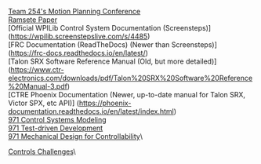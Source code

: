 [Team 254's Motion Planning Conference](https://youtu.be/8319J1BEHwM)\
[Ramsete Paper](https://www.dis.uniroma1.it/~labrob/pub/papers/Ramsete01.pdf)\
[Official WPILib Control System Documentation (Screensteps)] (https://wpilib.screenstepslive.com/s/4485)\
[FRC Documentation (ReadTheDocs) (Newer than Screensteps)] (https://frc-docs.readthedocs.io/en/latest/)\
[Talon SRX Software Reference Manual (Old, but more detailed)] (https://www.ctr-electronics.com/downloads/pdf/Talon%20SRX%20Software%20Reference%20Manual-3.pdf)\
[CTRE Phoenix Documentation (Newer, up-to-date manual for Talon SRX, Victor SPX, etc API)] (https://phoenix-documentation.readthedocs.io/en/latest/index.html)\
[971 Control Systems Modeling](https://www.youtube.com/watch?v=RLrZzSpHP4E)\
[971 Test-driven Development](https://www.youtube.com/watch?v=uGtT8ojgSzg)\
[971 Mechanical Design for Controllability](https://www.youtube.com/watch?v=VNfFn-gcfFI)\

[Controls Challenges](https://janismac.github.io/ControlChallenges/)\

